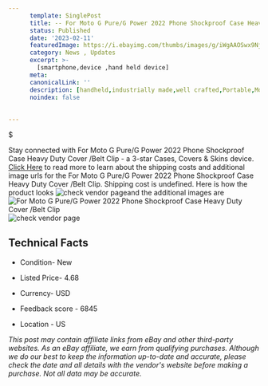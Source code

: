 ```yaml
---
      template: SinglePost
      title: -- For Moto G Pure/G Power 2022 Phone Shockproof Case Heavy Duty Cover /Belt Clip
      status: Published
      date: '2023-02-11'
      featuredImage: https://i.ebayimg.com/thumbs/images/g/iWgAAOSwx9NjxnMj/s-l225.jpg
      category: News , Updates
      excerpt: >-
        [smartphone,device ,hand held device]
      meta:
      canonicalLink: ''
      description: [handheld,industrially made,well crafted,Portable,Mobile,Compact,Convenient,Lightweight,Maneuverable,Man-portable,Miniature,Carriable,Hand-held,Light,Holdable,Transportable,Mobile device,Pocket-sized,On-the-go,Wireless,Cordless,Compact size,Convenient size, smartphone,device ,hand held device]
      noindex: false
      
        
---
```

$

Stay connected with For Moto G Pure/G Power 2022 Phone Shockproof Case Heavy Duty Cover /Belt Clip - a 3-star Cases, Covers & Skins device. [Click Here](https://www.ebay.com/itm/404120761983?hash=item5e1779767f%3Ag%3AiWgAAOSwx9NjxnMj&mkevt=1&mkcid=1&mkrid=711-53200-19255-0&campid=%253CePNCampaignId%253E&customid=%253CreferenceId%253E&toolid=10049) to read more to learn about the shipping costs and additional image urls for the For Moto G Pure/G Power 2022 Phone Shockproof Case Heavy Duty Cover /Belt Clip. Shipping cost is undefined. Here is how the product looks ![check vendor page](https://i.ebayimg.com/thumbs/images/g/iWgAAOSwx9NjxnMj/s-l225.jpg)and the additional images are![For Moto G Pure/G Power 2022 Phone Shockproof Case Heavy Duty Cover /Belt Clip](https://i.ebayimg.com/images/g/iWgAAOSwx9NjxnMj/s-l1200.jpg)![check vendor page](https://origin-galleryplus.ebayimg.com/ws/web/404120761983_2_0_1/225x225.jpg,https://origin-galleryplus.ebayimg.com/ws/web/404120761983_3_0_1/225x225.jpg,https://origin-galleryplus.ebayimg.com/ws/web/404120761983_4_0_1/225x225.jpg,https://origin-galleryplus.ebayimg.com/ws/web/404120761983_5_0_1/225x225.jpg,https://origin-galleryplus.ebayimg.com/ws/web/404120761983_6_0_1/225x225.jpg,https://origin-galleryplus.ebayimg.com/ws/web/404120761983_7_0_1/225x225.jpg,https://origin-galleryplus.ebayimg.com/ws/web/404120761983_8_0_1/225x225.jpg,https://origin-galleryplus.ebayimg.com/ws/web/404120761983_9_0_1/225x225.jpg,https://origin-galleryplus.ebayimg.com/ws/web/404120761983_10_0_1/225x225.jpg,https://origin-galleryplus.ebayimg.com/ws/web/404120761983_11_0_1/225x225.jpg,https://origin-galleryplus.ebayimg.com/ws/web/404120761983_12_0_1/225x225.jpg,https://origin-galleryplus.ebayimg.com/ws/web/404120761983_13_0_1/225x225.jpg,https://origin-galleryplus.ebayimg.com/ws/web/404120761983_14_0_1/225x225.jpg,https://origin-galleryplus.ebayimg.com/ws/web/404120761983_15_0_1/225x225.jpg,https://origin-galleryplus.ebayimg.com/ws/web/404120761983_16_0_1/225x225.jpg)



 ## Technical Facts 



     
      

 - Condition- New 


      

 - Listed Price- 4.68 


      

 - Currency- USD 


      

 - Feedback score - 6845 


      

 - Location - US 


      
      

 *_This post may contain affiliate links from eBay and other third-party websites. As an eBay affiliate, we earn from qualifying purchases. Although we do our best to keep the information up-to-date and accurate, please check the date and all details with the vendor's website before making a purchase. Not all data may be accurate._*






